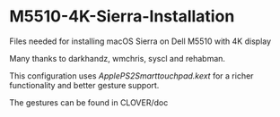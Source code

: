 # M5510-4K-Sierra-Installation
Files needed for installing macOS Sierra on Dell M5510 with 4K display

Many thanks to darkhandz, wmchris, syscl and rehabman.


This configuration uses _ApplePS2Smarttouchpad.kext_ for a richer functionality and better gesture support.

The gestures can be found in CLOVER/doc


